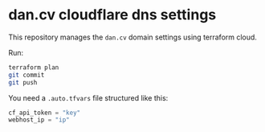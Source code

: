 # dan.cv cloudflare dns settings

This repository manages the `dan.cv` domain settings using terraform cloud.

Run:
```bash
terraform plan
git commit
git push
```

You need a `.auto.tfvars` file structured like this:
```terraform
cf_api_token = "key"
webhost_ip = "ip"
```